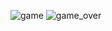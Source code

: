 ![game](https://github.com/martinszkita/python/assets/129740514/258f6fd3-e4b7-4f07-8689-607659f569e4)
![game_over](https://github.com/martinszkita/python/assets/129740514/2b17feae-4b41-4463-a3d0-cebb2ed0a4cd)


